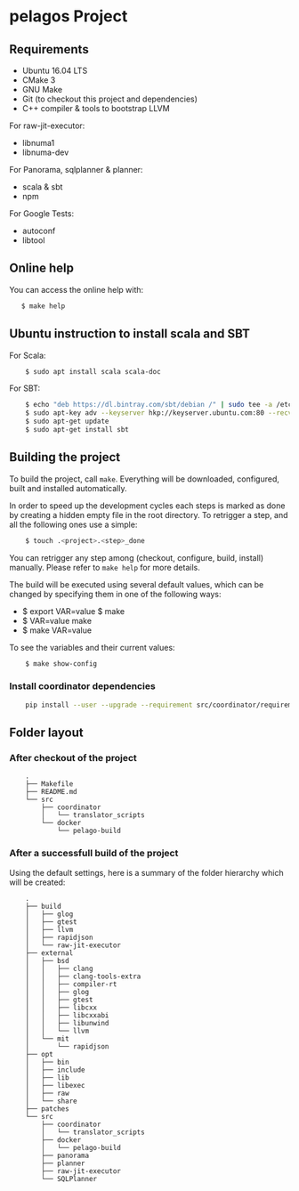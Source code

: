 # pelagos Project

## Requirements

 * Ubuntu 16.04 LTS
 * CMake 3
 * GNU Make
 * Git (to checkout this project and dependencies)
 * C++ compiler & tools to bootstrap LLVM

For raw-jit-executor:
 * libnuma1
 * libnuma-dev

For Panorama, sqlplanner & planner:
 * scala & sbt
 * npm

For Google Tests:
 * autoconf
 * libtool

## Online help

You can access the online help with:

```sh
   $ make help
```

## Ubuntu instruction to install scala and SBT

For Scala:

```sh
    $ sudo apt install scala scala-doc
```

For SBT:

```sh
    $ echo "deb https://dl.bintray.com/sbt/debian /" | sudo tee -a /etc/apt/sources.list.d/sbt.list
    $ sudo apt-key adv --keyserver hkp://keyserver.ubuntu.com:80 --recv 2EE0EA64E40A89B84B2DF73499E82A75642AC823
    $ sudo apt-get update
    $ sudo apt-get install sbt
```

## Building the project

To build the project, call `make`. Everything will be downloaded, configured,
built and installed automatically.

In order to speed up the development cycles each steps is marked as done by
creating a hidden empty file in the root directory. To retrigger a step, and
all the following ones use a simple:

```sh
    $ touch .<project>.<step>_done
```

You can retrigger any step among (checkout, configure, build, install) manually.
Please refer to `make help` for more details.

The build will be executed using several default values, which can be
changed by specifying them in one of the following ways:

 * $ export VAR=value
   $ make
 * $ VAR=value make
 * $ make VAR=value

To see the variables and their current values:
```sh
    $ make show-config
```

### Install coordinator dependencies

```sh
    pip install --user --upgrade --requirement src/coordinator/requirements.txt
```

## Folder layout

### After checkout of the project

```
    .
    ├── Makefile
    ├── README.md
    └── src
        ├── coordinator
        │   └── translator_scripts
        └── docker
            └── pelago-build
```

### After a successfull build of the project

Using the default settings, here is a summary of the folder hierarchy which
will be created:
```shell
    .
    ├── build
    │   ├── glog
    │   ├── gtest
    │   ├── llvm
    │   ├── rapidjson
    │   └── raw-jit-executor
    ├── external
    │   ├── bsd
    │   │   ├── clang
    │   │   ├── clang-tools-extra
    │   │   ├── compiler-rt
    │   │   ├── glog
    │   │   ├── gtest
    │   │   ├── libcxx
    │   │   ├── libcxxabi
    │   │   ├── libunwind
    │   │   └── llvm
    │   └── mit
    │       └── rapidjson
    ├── opt
    │   ├── bin
    │   ├── include
    │   ├── lib
    │   ├── libexec
    │   ├── raw
    │   └── share
    ├── patches
    └── src
        ├── coordinator
        │   └── translator_scripts
        ├── docker
        │   └── pelago-build
        ├── panorama
        ├── planner
        ├── raw-jit-executor
        └── SQLPlanner
```

